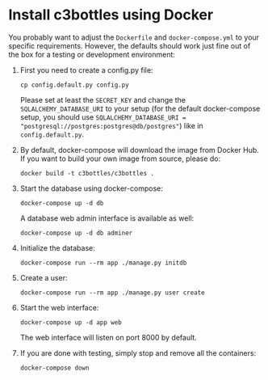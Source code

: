 # Install c3bottles using Docker

You probably want to adjust the `Dockerfile` and `docker-compose.yml` to your
specific requirements. However, the defaults should work just fine out of the
box for a testing or development environment:

1.  First you need to create a config.py file:

        cp config.default.py config.py

    Please set at least the `SECRET_KEY` and change the `SQLALCHEMY_DATABASE_URI`
    to your setup (for the default docker-compose setup, you should use
    `SQLALCHEMY_DATABASE_URI = "postgresql://postgres:postgres@db/postgres"`)
    like in `config.default.py`.

2.  By default, docker-compose will download the image from Docker Hub. If you
    want to build your own image from source, please do:

        docker build -t c3bottles/c3bottles .

3.  Start the database using docker-compose:

        docker-compose up -d db

    A database web admin interface is available as well:

        docker-compose up -d db adminer

4.  Initialize the database:

        docker-compose run --rm app ./manage.py initdb

5.  Create a user:

        docker-compose run --rm app ./manage.py user create

6.  Start the web interface:

        docker-compose up -d app web

    The web interface will listen on port 8000 by default.

7.  If you are done with testing, simply stop and remove all the containers:

        docker-compose down
